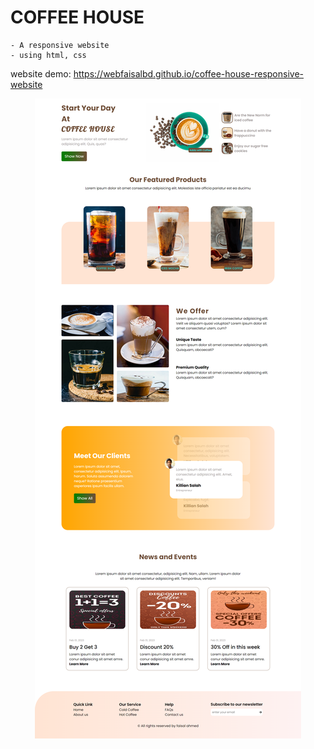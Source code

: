 # COFFEE HOUSE
    - A responsive website
    - using html, css

website demo: https://webfaisalbd.github.io/coffee-house-responsive-website

<p align='center'>
  <img src="/images/website-demo.png" >
</p>